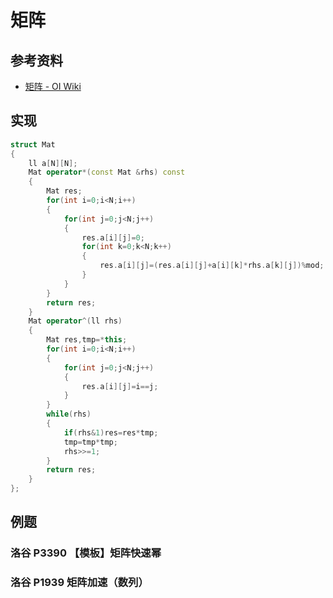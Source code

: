 # 矩阵

## 参考资料

- [矩阵 - OI Wiki](https://oi-wiki.org/math/linear-algebra/matrix/)

## 实现

```cpp
struct Mat
{
	ll a[N][N];
	Mat operator*(const Mat &rhs) const
	{
		Mat res;
		for(int i=0;i<N;i++)
		{
			for(int j=0;j<N;j++)
			{
				res.a[i][j]=0;
				for(int k=0;k<N;k++)
				{
					res.a[i][j]=(res.a[i][j]+a[i][k]*rhs.a[k][j])%mod;
				}
			}
		}
		return res;
	}
	Mat operator^(ll rhs)
	{
		Mat res,tmp=*this;
		for(int i=0;i<N;i++)
		{
			for(int j=0;j<N;j++)
			{
				res.a[i][j]=i==j;
			}
		}
		while(rhs)
		{
			if(rhs&1)res=res*tmp;
			tmp=tmp*tmp;
			rhs>>=1;
		}
		return res;
	}
};
```

## 例题

### 洛谷 P3390 【模板】矩阵快速幂

<Problem id="P3390" />

### 洛谷 P1939 矩阵加速（数列）

<Problem id="P1939" />
